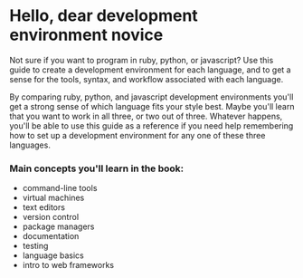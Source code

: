 # Hello, dear development environment novice

Not sure if you want to program in ruby, python, or javascript? Use this guide to create a development environment for each language, and to get a sense for the tools, syntax, and workflow associated with each language.

By comparing ruby, python, and javascript development environments you'll get a strong sense of which language fits your style best. Maybe you'll learn that you want to work in all three, or two out of three. Whatever happens, you'll be able to use this guide as a reference if you need help remembering how to set up a development environment for any one of these three languages.

### Main concepts you'll learn in the book:
- command-line tools
- virtual machines
- text editors
- version control
- package managers
- documentation
- testing
- language basics
- intro to web frameworks
